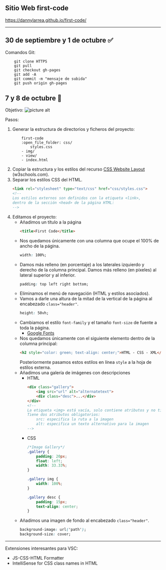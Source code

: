## Sitio Web first-code
https://dannylarrea.github.io/first-code/
- - - -
## 30 de septiembre y 1 de octubre :white_check_mark:
Comandos Git:
```git
    git clone HTTPS
    git pull
    git checkout gh-pages 
    git add -A
    git commit -m "mensaje de subida"
    git push origin gh-pages
```

## 7 y 8 de octubre :mega:
Objetivo:
![picture alt](https://raw.githubusercontent.com/dannylarrea/first-code/master/img/objetivo_1.png "first-code")

Pasos:
1. Generar la estructura de directorios y ficheros del proyecto:
    ```
        first-code
        :open_file_folder: css/
            styles.css
        - img/
        - view/
        - index.html
    ```
2. Copiar la estructura y los estilos del recurso [CSS Website Layout](https://www.w3schools.com/css/tryit.asp?filename=trycss_website_layout_grid "código fuente") (w3schools.com).
3. Separar los estilos CSS del HTML.
    ```HTML
    <link rel="stylesheet" type="text/css" href="css/styles.css">
    <!--
    Los estilos externos son definidos con la etiqueta <link>,
    dentro de la sección <head> de la página HTML:
    -->
    ```
4. Editamos el proyecto:
    - Añadimos un título a la página
        ```HTML
        <title>First Code</title>
        ```
    - Nos quedamos únicamente con una columna que ocupe el 100% de ancho de la página.
        ```CSS
        width: 100%;
        ```
    - Damos más relleno (en porcentaje) a los laterales izquierdo y derecho de la columna principal. Damos más relleno (en píxeles) al lateral superior y al inferior.
        ```CSS
        padding: top left right bottom;
        ```
    - Eliminamos el menú de navegación (HTML y estilos asociados).
    - Vamos a darle una altura de la mitad de la vertical de la página al encabezado ```class="header"```.
        ```CSS
        height: 50vh;
        ```
    - Cambiamos el estilo ```font-family``` y el tamaño ```font-size``` de fuente a toda la página.
        - [Google Fonts](https://fonts.google.com/ "fuentes")
    - Nos quedamos únicamente con el siguiente elemento dentro de la columna principal:
        ```HTML
        <h2 style="color: green; text-align: center;">HTML - CSS - XML</h2>
        ```
        Posteriormente pasamos estos estilos en línea ```style``` a la hoja de estilos externa.
    - Añadimos una galería de imágenes con descripciones
        - HTML
            ```HTML
            <div class="gallery">
                <img src="url" alt="alternatetext">
                <div class="desc">...</div>
            </div>
            <!--
            La etiqueta <img> está vacía, solo contiene atributos y no tiene una etiqueta de cierre.
            Tiene dos atributos obligatorios:
                src: especifica la ruta a la imagen
                alt: especifica un texto alternativo para la imagen
            -->
            ```
        - CSS
            ```CSS
            /*Image Gallery*/
            .gallery {
                padding: 20px;
                float: left;
                width: 33.33%;
            }

            .gallery img {
                width: 100%;
            }

            .gallery desc {
                padding: 15px;
                text-align: center;
            }
            ```
    - Añadimos una imagen de fondo al encabezado ```class="header"```.
        ```CSS
        background-image: url('path');
        background-size: cover;
        ```

- - - -
Extensiones interesantes para VSC:
- JS-CSS-HTML Formatter
- IntelliSense for CSS class names in HTML

